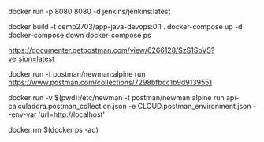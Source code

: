 docker run -p 8080:8080 -d jenkins/jenkins:latest


docker build -t cemp2703/app-java-devops:0.1 .
docker-compose up -d      
docker-compose down
docker-compose ps

https://documenter.getpostman.com/view/6266128/SzS1SoVS?version=latest

docker run -t postman/newman:alpine run https://www.postman.com/collections/7298bfbcc1b9d9139551


docker run -v $(pwd):/etc/newman -t postman/newman:alpine run api-calculadora.postman_collection.json -e CLOUD.postman_environment.json --env-var 'url=http://localhost'

docker rm $(docker ps -aq)

